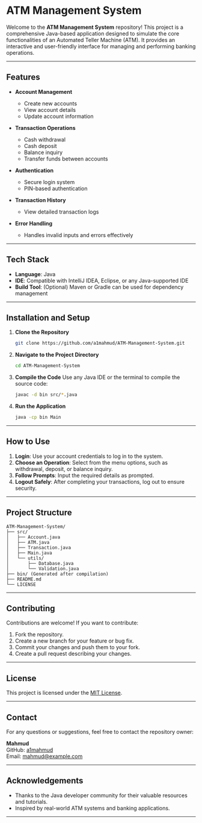 # ATM Management System

Welcome to the **ATM Management System** repository! This project is a comprehensive Java-based application designed to simulate the core functionalities of an Automated Teller Machine (ATM). It provides an interactive and user-friendly interface for managing and performing banking operations.

---

## Features

- **Account Management**
  - Create new accounts
  - View account details
  - Update account information

- **Transaction Operations**
  - Cash withdrawal
  - Cash deposit
  - Balance inquiry
  - Transfer funds between accounts

- **Authentication**
  - Secure login system
  - PIN-based authentication

- **Transaction History**
  - View detailed transaction logs

- **Error Handling**
  - Handles invalid inputs and errors effectively

---

## Tech Stack

- **Language**: Java
- **IDE**: Compatible with IntelliJ IDEA, Eclipse, or any Java-supported IDE
- **Build Tool**: (Optional) Maven or Gradle can be used for dependency management

---

## Installation and Setup

1. **Clone the Repository**
   ```bash
   git clone https://github.com/a1mahmud/ATM-Management-System.git
   ```
   
2. **Navigate to the Project Directory**
   ```bash
   cd ATM-Management-System
   ```

3. **Compile the Code**
   Use any Java IDE or the terminal to compile the source code:
   ```bash
   javac -d bin src/*.java
   ```

4. **Run the Application**
   ```bash
   java -cp bin Main
   ```

---

## How to Use

1. **Login**: Use your account credentials to log in to the system.
2. **Choose an Operation**: Select from the menu options, such as withdrawal, deposit, or balance inquiry.
3. **Follow Prompts**: Input the required details as prompted.
4. **Logout Safely**: After completing your transactions, log out to ensure security.

---

## Project Structure

```
ATM-Management-System/
├── src/
│   ├── Account.java
│   ├── ATM.java
│   ├── Transaction.java
│   ├── Main.java
│   └── utils/
│       ├── Database.java
│       └── Validation.java
├── bin/ (Generated after compilation)
├── README.md
└── LICENSE
```

---

## Contributing

Contributions are welcome! If you want to contribute:

1. Fork the repository.
2. Create a new branch for your feature or bug fix.
3. Commit your changes and push them to your fork.
4. Create a pull request describing your changes.

---

## License

This project is licensed under the [MIT License](LICENSE).

---

## Contact

For any questions or suggestions, feel free to contact the repository owner:

**Mahmud**  
GitHub: [a1mahmud](https://github.com/a1mahmud)  
Email: mahmud@example.com

---

## Acknowledgements

- Thanks to the Java developer community for their valuable resources and tutorials.
- Inspired by real-world ATM systems and banking applications.

---
